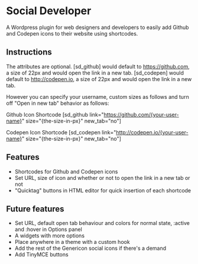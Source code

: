 Social Developer
================

A Wordpress plugin for web designers and developers to easily add Github and Codepen icons to their website using shortcodes.

Instructions
------------
The attributes are optional.
[sd_github] would default to https://github.com, a size of 22px and would open the link in a new tab.
[sd_codepen] would default to http://codepen.io, a size of 22px and would open the link in a new tab.

However you can specify your username, custom sizes as follows and turn off "Open in new tab" behavior as follows:

Github Icon Shortcode
[sd_github link="https://github.com/{your-user-name}" size="{the-size-in-px}" new_tab="no"]

Codepen Icon Shortcode
[sd_codepen link="http://codepen.io/{your-user-name}" size="{the-size-in-px}" new_tab="no"]

Features
--------
* Shortcodes for Github and Codepen icons
* Set URL, size of icon and whether or not to open the link in a new tab or not
* "Quicktag" buttons in HTML editor for quick insertion of each shortcode

Future features
---------------
* Set URL, default open tab behaviour and colors for normal state, :active and :hover in Options panel
* A widgets with more options
* Place anywhere in a theme with a custom hook
* Add the rest of the Genericon social icons if there's a demand
* Add TinyMCE buttons

